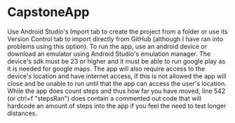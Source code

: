 # CapstoneApp
Use Android Studio's Import tab to create the project from a folder or use its Version Control tab to import directly from GitHub 
(although I have ran into problems using this option). To run the app, use an android device or download an emulator using Android Studio's emulation manager. The device's sdk must be 23 or higher and it must be able to run google play as it is needed for google maps. The app will also require access to the device's location and have internet access, if this is not allowed the app will close and be unable to run until that the app can access the user's location. While the app does count steps and thus how far you have moved, line 542 (or ctrl+f "stepsRan") does contain a commented out code that will hardcode an amount of steps into the app if you feel the need to test longer distances. 
